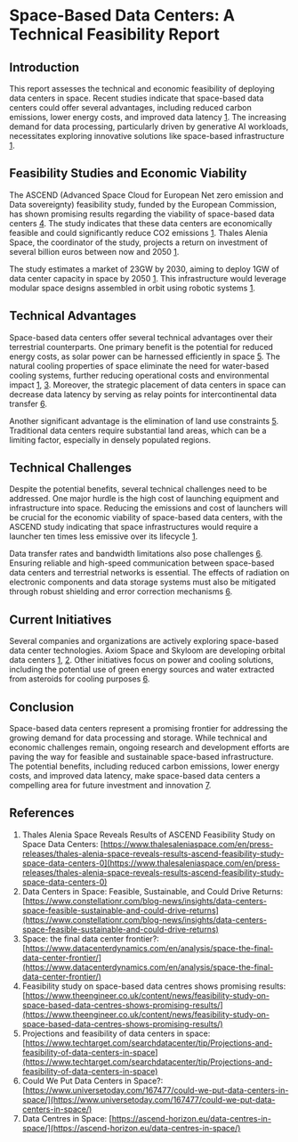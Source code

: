 # Space-Based Data Centers: A Technical Feasibility Report

## Introduction

This report assesses the technical and economic feasibility of deploying data centers in space. Recent studies indicate that space-based data centers could offer several advantages, including reduced carbon emissions, lower energy costs, and improved data latency [1](https://www.thalesaleniaspace.com/en/press-releases/thales-alenia-space-reveals-results-ascend-feasibility-study-space-data-centers-0). The increasing demand for data processing, particularly driven by generative AI workloads, necessitates exploring innovative solutions like space-based infrastructure [1](https://www.thalesaleniaspace.com/en/press-releases/thales-alenia-space-reveals-results-ascend-feasibility-study-space-data-centers-0).

## Feasibility Studies and Economic Viability

The ASCEND (Advanced Space Cloud for European Net zero emission and Data sovereignty) feasibility study, funded by the European Commission, has shown promising results regarding the viability of space-based data centers [4](https://www.theengineer.co.uk/content/news/feasibility-study-on-space-based-data-centres-shows-promising-results/). The study indicates that these data centers are economically feasible and could significantly reduce CO2 emissions [1](https://www.thalesaleniaspace.com/en/press-releases/thales-alenia-space-reveals-results-ascend-feasibility-study-space-data-centers-0). Thales Alenia Space, the coordinator of the study, projects a return on investment of several billion euros between now and 2050 [1](https://www.thalesaleniaspace.com/en/press-releases/thales-alenia-space-reveals-results-ascend-feasibility-study-space-data-centers-0).

The study estimates a market of 23GW by 2030, aiming to deploy 1GW of data center capacity in space by 2050 [1](https://www.thalesaleniaspace.com/en/press-releases/thales-alenia-space-reveals-results-ascend-feasibility-study-space-data-centers-0). This infrastructure would leverage modular space designs assembled in orbit using robotic systems [1](https://www.thalesaleniaspace.com/en/press-releases/thales-alenia-space-reveals-results-ascend-feasibility-study-space-data-centers-0).

## Technical Advantages

Space-based data centers offer several technical advantages over their terrestrial counterparts. One primary benefit is the potential for reduced energy costs, as solar power can be harnessed efficiently in space [5](https://www.techtarget.com/searchdatacenter/tip/Projections-and-feasibility-of-data-centers-in-space). The natural cooling properties of space eliminate the need for water-based cooling systems, further reducing operational costs and environmental impact [1](https://www.thalesaleniaspace.com/en/press-releases/thales-alenia-space-reveals-results-ascend-feasibility-study-space-data-centers-0), [3](https://www.datacenterdynamics.com/en/analysis/space-the-final-data-center-frontier/). Moreover, the strategic placement of data centers in space can decrease data latency by serving as relay points for intercontinental data transfer [6](https://www.universetoday.com/167477/could-we-put-data-centers-in-space/).

Another significant advantage is the elimination of land use constraints [5](https://www.techtarget.com/searchdatacenter/tip/Projections-and-feasibility-of-data-centers-in-space). Traditional data centers require substantial land areas, which can be a limiting factor, especially in densely populated regions.

## Technical Challenges

Despite the potential benefits, several technical challenges need to be addressed. One major hurdle is the high cost of launching equipment and infrastructure into space. Reducing the emissions and cost of launchers will be crucial for the economic viability of space-based data centers, with the ASCEND study indicating that space infrastructures would require a launcher ten times less emissive over its lifecycle [1](https://www.thalesaleniaspace.com/en/press-releases/thales-alenia-space-reveals-results-ascend-feasibility-study-space-data-centers-0).

Data transfer rates and bandwidth limitations also pose challenges [6](https://www.universetoday.com/167477/could-we-put-data-centers-in-space/). Ensuring reliable and high-speed communication between space-based data centers and terrestrial networks is essential. The effects of radiation on electronic components and data storage systems must also be mitigated through robust shielding and error correction mechanisms [6](https://www.universetoday.com/167477/could-we-put-data-centers-in-space/).

## Current Initiatives

Several companies and organizations are actively exploring space-based data center technologies. Axiom Space and Skyloom are developing orbital data centers [1](https://www.thalesaleniaspace.com/en/press-releases/thales-alenia-space-reveals-results-ascend-feasibility-study-space-data-centers-0), [2](https://www.constellationr.com/blog-news/insights/data-centers-space-feasible-sustainable-and-could-drive-returns). Other initiatives focus on power and cooling solutions, including the potential use of green energy sources and water extracted from asteroids for cooling purposes [6](https://www.universetoday.com/167477/could-we-put-data-centers-in-space/).

## Conclusion

Space-based data centers represent a promising frontier for addressing the growing demand for data processing and storage. While technical and economic challenges remain, ongoing research and development efforts are paving the way for feasible and sustainable space-based infrastructure. The potential benefits, including reduced carbon emissions, lower energy costs, and improved data latency, make space-based data centers a compelling area for future investment and innovation [7](https://ascend-horizon.eu/data-centres-in-space/).

## References

1.  Thales Alenia Space Reveals Results of ASCEND Feasibility Study on Space Data Centers: [https://www.thalesaleniaspace.com/en/press-releases/thales-alenia-space-reveals-results-ascend-feasibility-study-space-data-centers-0](https://www.thalesaleniaspace.com/en/press-releases/thales-alenia-space-reveals-results-ascend-feasibility-study-space-data-centers-0)
2.  Data Centers in Space: Feasible, Sustainable, and Could Drive Returns: [https://www.constellationr.com/blog-news/insights/data-centers-space-feasible-sustainable-and-could-drive-returns](https://www.constellationr.com/blog-news/insights/data-centers-space-feasible-sustainable-and-could-drive-returns)
3.  Space: the final data center frontier?: [https://www.datacenterdynamics.com/en/analysis/space-the-final-data-center-frontier/](https://www.datacenterdynamics.com/en/analysis/space-the-final-data-center-frontier/)
4.  Feasibility study on space-based data centres shows promising results: [https://www.theengineer.co.uk/content/news/feasibility-study-on-space-based-data-centres-shows-promising-results/](https://www.theengineer.co.uk/content/news/feasibility-study-on-space-based-data-centres-shows-promising-results/)
5.  Projections and feasibility of data centers in space: [https://www.techtarget.com/searchdatacenter/tip/Projections-and-feasibility-of-data-centers-in-space](https://www.techtarget.com/searchdatacenter/tip/Projections-and-feasibility-of-data-centers-in-space)
6.  Could We Put Data Centers in Space?: [https://www.universetoday.com/167477/could-we-put-data-centers-in-space/](https://www.universetoday.com/167477/could-we-put-data-centers-in-space/)
7.  Data Centres in Space: [https://ascend-horizon.eu/data-centres-in-space/](https://ascend-horizon.eu/data-centres-in-space/)
